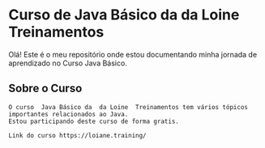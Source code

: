 # Curso de Java Básico da  da Loine Treinamentos

Olá! Este é o meu repositório onde estou documentando minha jornada de aprendizado no Curso Java Básico.

## Sobre o Curso

    O curso  Java Básico da  da Loine  Treinamentos tem vários tópicos importantes relacionados ao Java. 
    Estou participando deste curso de forma gratis.

    Link do curso https://loiane.training/
    

